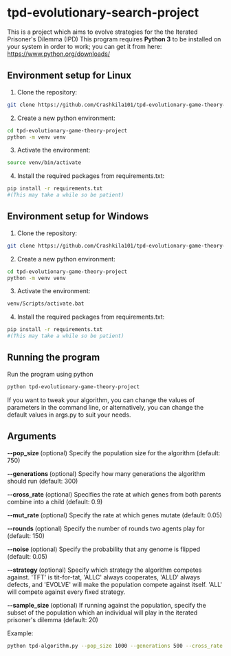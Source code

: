 # tpd-evolutionary-search-project
This is a project which aims to evolve strategies for the the Iterated Prisoner's Dilemma (IPD)
This program requires **Python 3** to be installed on your system in order to work; you can get it from here: https://www.python.org/downloads/

## Environment setup for Linux

1. Clone the repository:

```bash
git clone https://github.com/Crashkila101/tpd-evolutionary-game-theory-project.git
```

2. Create a new python environment:
```bash
cd tpd-evolutionary-game-theory-project
python -m venv venv
```

3. Activate the environment:
```bash
source venv/bin/activate
```

4. Install the required packages from requirements.txt:
```bash
pip install -r requirements.txt
#(This may take a while so be patient)
```

## Environment setup for Windows

1. Clone the repository:

```bash
git clone https://github.com/Crashkila101/tpd-evolutionary-game-theory-project.git
```

2. Create a new python environment:
```bash
cd tpd-evolutionary-game-theory-project
python -m venv venv
```

3. Activate the environment:
```bash
venv/Scripts/activate.bat
```

4. Install the required packages from requirements.txt:
```bash
pip install -r requirements.txt
#(This may take a while so be patient)
```

## Running the program
Run the program using python
```bash
python tpd-evolutionary-game-theory-project
```     
If you want to tweak your algorithm, you can change the values of parameters in the command line, or alternatively, you can change the default values in args.py to suit your needs.

## Arguments
**--pop_size <population>** (optional) Specify the population size for the algorithm (default: 750)

**--generations <generations>** (optional) Specify how many generations the algorithm should run (default: 300)

**--cross_rate <rate>** (optional) Specifies the rate at which genes from both parents combine into a child (default: 0.9)

**--mut_rate <rate>** (optional) Specify the rate at which genes mutate (default: 0.05)

**--rounds <rounds>** (optional) Specify the number of rounds two agents play for (default: 150)

**--noise <noise>** (optional) Specify the probability that any genome is flipped (default: 0.05)

**--strategy <strategy>** (optional) Specify which strategy the algorithm competes against. 'TFT' is tit-for-tat, 'ALLC' always cooperates, 'ALLD' always defects, and 'EVOLVE' will make the population compete against itself. 'ALL' will compete against every fixed strategy.

**--sample_size <size>** (optional) If running against the population, specify the subset of the population which an individual will play in the iterated prisoner's dilemma (default: 20)

Example:
```bash
python tpd-algorithm.py --pop_size 1000 --generations 500 --cross_rate 1.0 --mut_rate 0.05 --rounds 200 --noise 0 --strategy 'ALL'
```     
